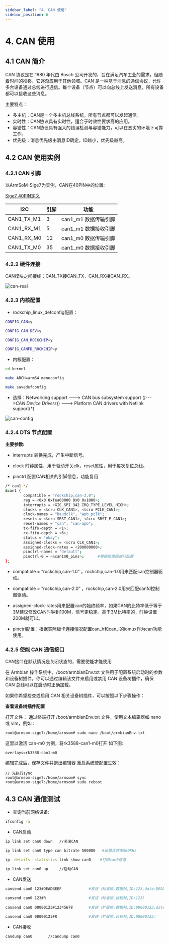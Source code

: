 ```yaml
---
sidebar_label: "4. CAN 使用"
sidebar_position: 6
---
```


# 4. CAN 使用
## 4.1 CAN 简介

CAN 协议是在 1980 年代由 Bosch 公司开发的，旨在满足汽车工业的需求，但随着时间的推移，它逐渐应用于其他领域。CAN 是一种基于消息的通信协议，允许多台设备通过总线进行通信。每个设备（节点）可以向总线上发送消息，所有设备都可以接收这些消息。

主要特点：
- 多主机：CAN是一个多主机总线系统，所有节点都可以发起通信。
- 实时性：CAN协议具有实时性，适合于时效性要求高的应用。
- 容错性：CAN协议具有强大的错误检测与容错能力，可以在恶劣的环境下可靠工作。
- 优先级：消息优先级由消息ID确定，ID越小，优先级越高。

## 4.2 CAN 使用实例

### 4.2.1 CAN 引脚

以ArmSoM-Sige7为实例，CAN在40PIN中的位置: 

[Sige7 40PIN定义](/interface-usage/40pin#16-armsom-sige7)

| I2C    | 引脚       | 功能 | 
| -------- | ----------- | ----------- |
| CAN1_TX_M1 | 3            | can1_m1 数据传输引脚|
| CAN1_RX_M1 | 5            | can1_m1 数据接收引脚|
| CAN1_RX_M0 | 12           | can1_m0 数据传输引脚|
| CAN1_TX_M0 | 35           | can1_m0 数据接收引脚|

### 4.2.2 硬件连接
CAN模块之间接线：CAN_TX接CAN_TX，CAN_RX接CAN_RX。

![can-real](/img/general-tutorial/interface-usage/can-real.png)

### 4.2.3 内核配置
- rockchip_linux_defconfig配置：

```bash
CONFIG_CAN=y

CONFIG_CAN_DEV=y

CONFIG_CAN_ROCKCHIP=y

CONFIG_CANFD_ROCKCHIP=y
```
- 内核配置：
```bash
cd kernel

make ARCH=arm64 menuconfig

make savedefconfig
```
- 选择：Networking support ---> CAN bus subsystem support (*)--->CAN Device Drivers(*) ---> Platform CAN drivers with Netlink support(*)

![can-config](/img/general-tutorial/interface-usage/can-config.png)

### 4.2.4 DTS 节点配置

**主要参数:**

- interrupts
转换完成，产生中断信号。

- clock
时钟属性，用于驱动开关clk，reset属性，用于每次复位总线。

- pinctrl
配置CAN相关的引脚信息，功能复用

```bash
/* can1 */
&can1 {
		compatible = "rockchip,can-2.0";
	    reg = <0x0 0xfea60000 0x0 0x1000>;
		interrupts = <GIC_SPI 342 IRQ_TYPE_LEVEL_HIGH>;
		clocks = <&cru CLK_CAN1>, <&cru PCLK_CAN1>;
		clock-names = "baudclk", "apb_pclk";
		resets = <&cru SRST_CAN1>, <&cru SRST_P_CAN1>;
		reset-names = "can", "can-apb";
		tx-fifo-depth = <1>;
		rx-fifo-depth = <6>;
		status = "okay";
		assigned-clocks = <&cru CLK_CAN1>;
		assigned-clock-rates = <200000000>;
		pinctrl-names = "default";
		pinctrl-0 = <&can1m0_pins>;      #根据原理图进行配置
};
```

- compatible = “rockchip,can-1.0” ，rockchip,can-1.0用来匹配can控制器驱动。

- compatible = “rockchip,can-2.0” ，rockchip,can-2.0用来匹配canfd控制器驱动。

- assigned-clock-rates用来配置can的始终频率，如果CAN的比特率低于等于3M建议修改CAN时钟到100M，信号更稳定。高于3M比特率的，时钟设置200M就可以。

- pinctrl配置：根据实际板卡连接情况配置can_h和can_l的iomux作为can功能使用。

### 4.2.5 使能 CAN 通信接口

CAN接口在默认情况是关闭状态的，需要使能才能使用

在 Armbian 操作系统中，/boot/armbianEnv.txt 文件用于配置系统启动时的参数和设备树插件。你可以通过编辑该文件来启用或禁用 CAN 设备树插件，确保 CAN 总线可以在启动时正确加载。

如果你希望检查或启用 CAN 相关设备树插件，可以按照以下步骤操作：

 **查看设备树插件配置**

打开文件： 通过终端打开 /boot/armbianEnv.txt 文件，使用文本编辑器如 nano 或 vim，例如：

```bash
root@armsom-sige7:/home/armsom# sudo nano /boot/armbianEnv.txt
```

这里以激活 can-m0 为例，将rk3588-can1-m0打开 如下图:

```
overlays=rk3588-can1-m0
```

编辑完成后，保存文件并退出编辑器 重启系统使配置生效：

```
// 先执行sync
root@armsom-sige7:/home/armsom# sync
root@armsom-sige7:/home/armsom# sudo reboot
```

## 4.3 CAN 通信测试

- 查询当前⽹络设备:

```bash
ifconfig -a
```

- CAN启动
```bash
ip link set can0 down   //关闭CAN

ip link set can0 type can bitrate 500000   #设置⽐特率500KHz

ip -details -statistics link show can0    #打印can0信息
	
ip link set can0 up     //启动CAN
```
- CAN发送

```bash
cansend can0 123#DEADBEEF            #发送（标准帧,数据帧,ID:123,date:DEADBEEF）

cansend can0 123#R                   #发送（标准帧,远程帧,ID:123）
	
cansend can0 00000123#12345678       #发送（扩展帧,数据帧,ID:00000123,date:DEADBEEF）

cansend can0 00000123#R              #发送（扩展帧,远程帧,ID:00000123）
```
- CAN接收

```bash
candump can0       //candump can0
```